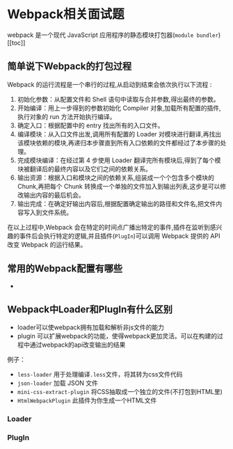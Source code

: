 # Webpack相关面试题
webpack 是一个现代 JavaScript 应用程序的静态模块打包器(`module bundler`)
[[toc]]

## 简单说下Webpack的打包过程
Webpack 的运行流程是一个串行的过程,从启动到结束会依次执行以下流程 :

1. 初始化参数：从配置文件和 Shell 语句中读取与合并参数,得出最终的参数。
2. 开始编译：用上一步得到的参数初始化 Compiler 对象,加载所有配置的插件,执行对象的 run 方法开始执行编译。
3. 确定入口：根据配置中的 entry 找出所有的入口文件。
4. 编译模块：从入口文件出发,调用所有配置的 Loader 对模块进行翻译,再找出该模块依赖的模块,再递归本步骤直到所有入口依赖的文件都经过了本步骤的处理。
5. 完成模块编译：在经过第 4 步使用 Loader 翻译完所有模块后,得到了每个模块被翻译后的最终内容以及它们之间的依赖关系。
6. 输出资源：根据入口和模块之间的依赖关系,组装成一个个包含多个模块的 Chunk,再把每个 Chunk 转换成一个单独的文件加入到输出列表,这步是可以修改输出内容的最后机会。
7. 输出完成：在确定好输出内容后,根据配置确定输出的路径和文件名,把文件内容写入到文件系统。

在以上过程中,Webpack 会在特定的时间点广播出特定的事件,插件在监听到感兴趣的事件后会执行特定的逻辑,并且插件(`PlugIn`)可以调用 Webpack 提供的 API 改变 Webpack 的运行结果。
## 常用的Webpack配置有哪些
- 
## Webpack中Loader和PlugIn有什么区别
- loader可以使webpack拥有加载和解析非js文件的能力
- plugin 可以扩展webpack的功能，使得webpack更加灵活。可以在构建的过程中通过webpack的api改变输出的结果

例子：
- `less-loader` 用于处理编译`.less`文件，将其转为css文件代码
- `json-loader` 加载 JSON 文件
- `mini-css-extract-plugin` 将CSS抽取成一个独立的文件(不打包到HTML里)
- `HtmlWebpackPlugin` 此插件为你生成一个HTML文件

### Loader
### PlugIn

